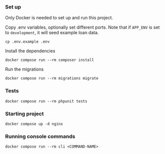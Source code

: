 ### Set up

Only Docker is needed to set up and run this project.

Copy .env variables, optionally set different ports. 
Note that if ``APP_ENV`` is set to ``development``, it will seed example loan data.

``cp .env.example .env``

Install the dependencies

``docker compose run --rm composer install``

Run the migrations

``docker compose run --rm migrations migrate``

### Tests

``docker compose run --rm phpunit tests``

### Starting project

``docker compose up -d nginx``

### Running console commands

``docker compose run --rm cli <COMMAND-NAME>``